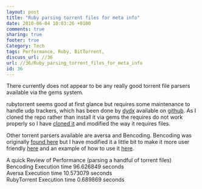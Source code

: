 ```yaml
---
layout: post
title: "Ruby parsing torrent files for meta info"
date: 2010-06-04 10:03:26 +0100 
comments: true
sharing: true
footer: true
Category: Tech
tags: Performance, Ruby, BitTorrent,
discuss_url: //36
url: //36/Ruby_parsing_torrent_files_for_meta_info
id: 36
---
```

There currently does not appear to be any really good torrent file parsers available via the gems system.

rubytorrent seems good at first glance but requires some maintenance to handle udp trackers, which has been done by [dydx][dydx_prof] available on [github][RubyTorrent]. As I cloned the repo rather than install it via gems the requires do not work properly so I have [cloned it][RubyTorrentMP] and modified the way it requires files.

Other torrent parsers available are aversa and Bencoding.
Bencoding was originally [found here][Bencoding] but I have modified it a little bit to make it more user friendly [here][BencodingMP] and an example of how to use it [here][BencodingMPexam].

A quick Review of Performance (parsing a handful of torrent files)  
Bencoding Execution time 96.626849 seconds  
Aversa Execution time 10.573079 seconds  
RubyTorrent Execution time 0.689869 seconds  



[dydx_prof]: http://github.com/dydx
[RubyTorrent]: http://github.com/dydx/RubyTorrent
[RubyTorrentMP]: http://github.com/morganp/RubyTorrent
[Bencoding]: http://robwilliams.me/2009/10/week-6-october-6-2009-torrent-parser/
[BencodingMP]: http://github.com/morganp/scripts_generic/blob/master/bencoding.rb
[BencodingMPexam]: http://github.com/morganp/scripts_generic/blob/master/torrent_info.rb
